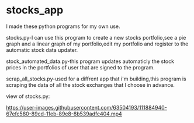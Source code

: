 # stocks_app
I made these python programs for my own use.

stocks.py-I can use this program to create a new stocks portfolio,see a pie graph and a linear graph of my portfolio,edit my portfolio and register to the automatic stock data updater.




stock_automated_data.py-this program updates automaticly the stock prices in the portfolios of user that are signed to the program.



scrap_all_stocks.py-used for a diffrent app that i'm building,this program is scraping the data of all the stock exchanges that I choose in advance.





view of stocks.py:



https://user-images.githubusercontent.com/63504193/111884940-67efc580-89cd-11eb-89e8-8b539adfc404.mp4
